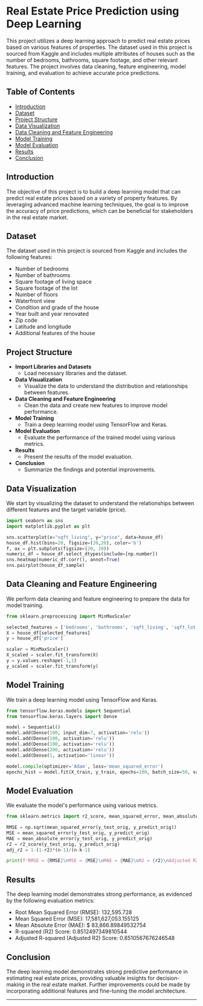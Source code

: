 # Real Estate Price Prediction using Deep Learning

This project utilizes a deep learning approach to predict real estate prices based on various features of properties. The dataset used in this project is sourced from Kaggle and includes multiple attributes of houses such as the number of bedrooms, bathrooms, square footage, and other relevant features. The project involves data cleaning, feature engineering, model training, and evaluation to achieve accurate price predictions.

## Table of Contents

- [Introduction](#introduction)
- [Dataset](#dataset)
- [Project Structure](#project-structure)
- [Data Visualization](#data-visualization)
- [Data Cleaning and Feature Engineering](#data-cleaning-and-feature-engineering)
- [Model Training](#model-training)
- [Model Evaluation](#model-evaluation)
- [Results](#results)
- [Conclusion](#conclusion)

## Introduction

The objective of this project is to build a deep learning model that can predict real estate prices based on a variety of property features. By leveraging advanced machine learning techniques, the goal is to improve the accuracy of price predictions, which can be beneficial for stakeholders in the real estate market.

## Dataset

The dataset used in this project is sourced from Kaggle and includes the following features:

- Number of bedrooms
- Number of bathrooms
- Square footage of living space
- Square footage of the lot
- Number of floors
- Waterfront view
- Condition and grade of the house
- Year built and year renovated
- Zip code
- Latitude and longitude
- Additional features of the house

## Project Structure

- **Import Libraries and Datasets**
  - Load necessary libraries and the dataset.
- **Data Visualization**
  - Visualize the data to understand the distribution and relationships between features.
- **Data Cleaning and Feature Engineering**
  - Clean the data and create new features to improve model performance.
- **Model Training**
  - Train a deep learning model using TensorFlow and Keras.
- **Model Evaluation**
  - Evaluate the performance of the trained model using various metrics.
- **Results**
  - Present the results of the model evaluation.
- **Conclusion**
  - Summarize the findings and potential improvements.

## Data Visualization

We start by visualizing the dataset to understand the relationships between different features and the target variable (price).

```python
import seaborn as sns
import matplotlib.pyplot as plt

sns.scatterplot(x="sqft_living", y="price", data=house_df)
house_df.hist(bins=20, figsize=(20,20), color='b')
f, ax = plt.subplots(figsize=(20, 20))
numeric_df = house_df.select_dtypes(include=[np.number])
sns.heatmap(numeric_df.corr(), annot=True)
sns.pairplot(house_df_sample)
```

## Data Cleaning and Feature Engineering

We perform data cleaning and feature engineering to prepare the data for model training.

```python
from sklearn.preprocessing import MinMaxScaler

selected_features = ['bedrooms', 'bathrooms', 'sqft_living', 'sqft_lot', 'floors', 'sqft_above', 'sqft_basement']
X = house_df[selected_features]
y = house_df['price']

scaler = MinMaxScaler()
X_scaled = scaler.fit_transform(X)
y = y.values.reshape(-1,1)
y_scaled = scaler.fit_transform(y)
```

## Model Training

We train a deep learning model using TensorFlow and Keras.

```python
from tensorflow.keras.models import Sequential 
from tensorflow.keras.layers import Dense

model = Sequential()
model.add(Dense(100, input_dim=7, activation='relu'))
model.add(Dense(100, activation='relu'))
model.add(Dense(100, activation='relu'))
model.add(Dense(200, activation='relu'))
model.add(Dense(1, activation='linear'))

model.compile(optimizer='Adam', loss='mean_squared_error')
epochs_hist = model.fit(X_train, y_train, epochs=100, batch_size=50, validation_split=0.2)
```

## Model Evaluation

We evaluate the model's performance using various metrics.

```python
from sklearn.metrics import r2_score, mean_squared_error, mean_absolute_error

RMSE = np.sqrt(mean_squared_error(y_test_orig, y_predict_orig))
MSE = mean_squared_error(y_test_orig, y_predict_orig)
MAE = mean_absolute_error(y_test_orig, y_predict_orig)
r2 = r2_score(y_test_orig, y_predict_orig)
adj_r2 = 1-(1-r2)*(n-1)/(n-k-1)

print(f'RMSE = {RMSE}\nMSE = {MSE}\nMAE = {MAE}\nR2 = {r2}\nAdjusted R2 = {adj_r2}')
```

## Results

The deep learning model demonstrates strong performance, as evidenced by the following evaluation metrics:

- Root Mean Squared Error (RMSE): 132,595.728
- Mean Squared Error (MSE): 17,581,627,053.155125
- Mean Absolute Error (MAE): $ 83,866.89849532754
- R-squared (R2) Score: 0.8512497349810544
- Adjusted R-squared (Adjusted R2) Score: 0.8510567676246548

## Conclusion

The deep learning model demonstrates strong predictive performance in estimating real estate prices, providing valuable insights for decision-making in the real estate market. Further improvements could be made by incorporating additional features and fine-tuning the model architecture.

---
